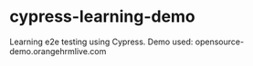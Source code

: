 # cypress-learning-demo
Learning e2e testing using Cypress. Demo used: opensource-demo.orangehrmlive.com
